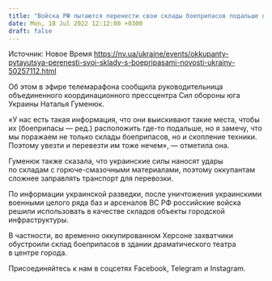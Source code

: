 ```yaml
---
title: "Войска РФ пытаются перенести свои склады боеприпасов подальше от линии огня — ОК Юг"
date: Mon, 18 Jul 2022 12:12:00 +0300
draft: false
---
```

Источник: Новое Время https://nv.ua/ukraine/events/okkupanty-pytayutsya-perenesti-svoi-sklady-s-boepripasami-novosti-ukrainy-50257112.html


 Об этом в эфире телемарафона сообщила руководительница объединенного координационного прессцентра Сил обороны юга Украины Наталья Гуменюк.

«У нас есть такая информация, что они выискивают такие места, чтобы их (боеприпасы — ред.) расположить где-то подальше, но я замечу, что мы поражаем не только склады боеприпасов, но и скопление техники. Поэтому увезти и перевезти им тоже нечем», — отметила она.

 Гуменюк также сказала, что украинские силы наносят удары по складам с горюче-смазочными материалами, поэтому оккупантам сложнее заправлять транспорт для перевозки.

По информации украинской разведки, после уничтожения украинскими военными целого ряда баз и арсеналов ВС РФ российские войска решили использовать в качестве складов объекты городской инфраструктуры.

В частности, во временно оккупированном Херсоне захватчики обустроили склад боеприпасов в здании драматического театра в центре города.

Присоединяйтесь к нам в соцсетях Facebook, Telegram и Instagram.
